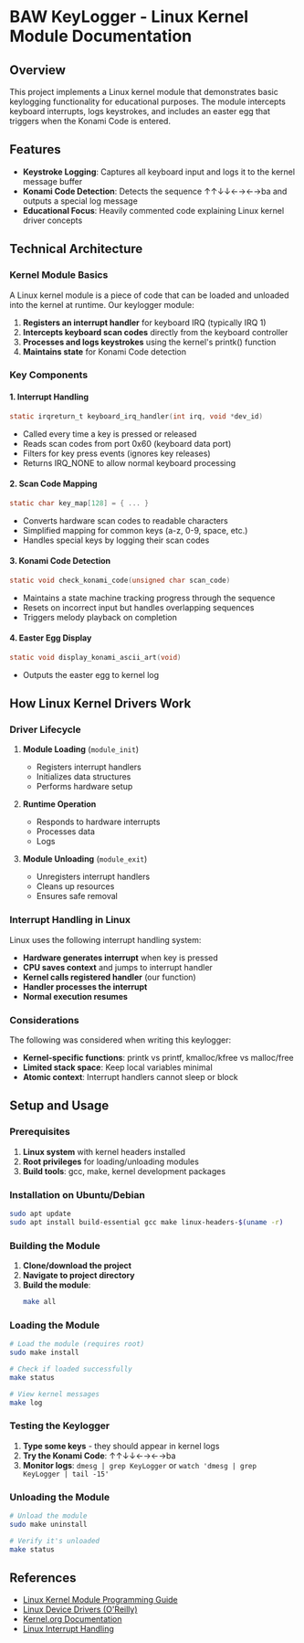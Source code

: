 # BAW KeyLogger - Linux Kernel Module Documentation

## Overview

This project implements a Linux kernel module that demonstrates basic keylogging functionality for educational purposes. The module intercepts keyboard interrupts, logs keystrokes, and includes an easter egg that triggers when the Konami Code is entered.

## Features

- **Keystroke Logging**: Captures all keyboard input and logs it to the kernel message buffer
- **Konami Code Detection**: Detects the sequence ↑↑↓↓←→←→ba and outputs a special log message
- **Educational Focus**: Heavily commented code explaining Linux kernel driver concepts

## Technical Architecture

### Kernel Module Basics

A Linux kernel module is a piece of code that can be loaded and unloaded into the kernel at runtime. Our keylogger module:

1. **Registers an interrupt handler** for keyboard IRQ (typically IRQ 1)
2. **Intercepts keyboard scan codes** directly from the keyboard controller
3. **Processes and logs keystrokes** using the kernel's printk() function
4. **Maintains state** for Konami Code detection

### Key Components

#### 1. Interrupt Handling
```c
static irqreturn_t keyboard_irq_handler(int irq, void *dev_id)
```
- Called every time a key is pressed or released
- Reads scan codes from port 0x60 (keyboard data port)
- Filters for key press events (ignores key releases)
- Returns IRQ_NONE to allow normal keyboard processing

#### 2. Scan Code Mapping
```c
static char key_map[128] = { ... }
```
- Converts hardware scan codes to readable characters
- Simplified mapping for common keys (a-z, 0-9, space, etc.)
- Handles special keys by logging their scan codes

#### 3. Konami Code Detection
```c
static void check_konami_code(unsigned char scan_code)
```
- Maintains a state machine tracking progress through the sequence
- Resets on incorrect input but handles overlapping sequences
- Triggers melody playback on completion

#### 4. Easter Egg Display
```c
static void display_konami_ascii_art(void)
```
- Outputs the easter egg to kernel log

## How Linux Kernel Drivers Work

### Driver Lifecycle

1. **Module Loading** (`module_init`)
   - Registers interrupt handlers
   - Initializes data structures
   - Performs hardware setup

2. **Runtime Operation**
   - Responds to hardware interrupts
   - Processes data
   - Logs

3. **Module Unloading** (`module_exit`)
   - Unregisters interrupt handlers
   - Cleans up resources
   - Ensures safe removal

### Interrupt Handling in Linux

Linux uses the following interrupt handling system:

- **Hardware generates interrupt** when key is pressed
- **CPU saves context** and jumps to interrupt handler
- **Kernel calls registered handler** (our function)
- **Handler processes the interrupt**
- **Normal execution resumes**

### Considerations

The following was considered when writing this keylogger:

- **Kernel-specific functions**: printk vs printf, kmalloc/kfree vs malloc/free
- **Limited stack space**: Keep local variables minimal
- **Atomic context**: Interrupt handlers cannot sleep or block

## Setup and Usage

### Prerequisites

1. **Linux system** with kernel headers installed
2. **Root privileges** for loading/unloading modules
3. **Build tools**: gcc, make, kernel development packages

### Installation on Ubuntu/Debian
```bash
sudo apt update
sudo apt install build-essential gcc make linux-headers-$(uname -r)
```

### Building the Module

1. **Clone/download the project**
2. **Navigate to project directory**
3. **Build the module**:
   ```bash
   make all
   ```

### Loading the Module

```bash
# Load the module (requires root)
sudo make install

# Check if loaded successfully
make status

# View kernel messages
make log
```

### Testing the Keylogger

1. **Type some keys** - they should appear in kernel logs
2. **Try the Konami Code**: ↑↑↓↓←→←→ba
3. **Monitor logs**: `dmesg | grep KeyLogger` or `watch 'dmesg | grep KeyLogger | tail -15'`

### Unloading the Module

```bash
# Unload the module
sudo make uninstall

# Verify it's unloaded
make status
```

## References

- [Linux Kernel Module Programming Guide](https://tldp.org/LDP/lkmpg/2.6/html/)
- [Linux Device Drivers (O'Reilly)](https://lwn.net/Kernel/LDD3/)
- [Kernel.org Documentation](https://www.kernel.org/doc/)
- [Linux Interrupt Handling](https://www.kernel.org/doc/html/latest/core-api/genericirq.html)
